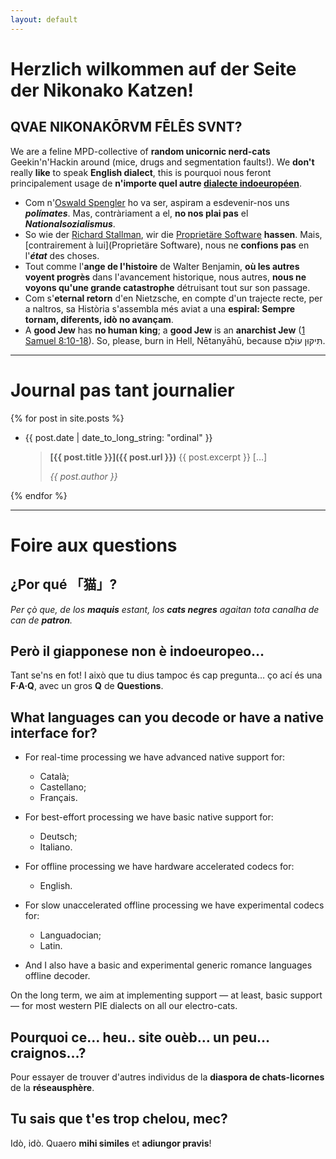 ```yaml
---
layout: default
---
```


# **Herzlich wilkommen auf der Seite der Nikonako Katzen!**

## QVAE NIKONAKŌRVM FĒLĒS SVNT?

We are a feline MPD-collective of **random unicornic nerd-cats** Geekin'n'Hackin
around (mice, drugs and segmentation faults!). We **don't** really **like** to
speak **English dialect**, this is pourquoi nous feront principalement usage de
**n'importe quel autre [dialecte
indoeuropéen](https://upload.wikimedia.org/wikipedia/commons/4/4f/IndoEuropeanTree.svg)**.

- Com n'[Oswald
  Spengler](https://en.wikipedia.org/w/index.php?title=Oswald_Spengler&oldid=1213605401)
  ho va ser, aspiram a esdevenir-nos uns ***polímates***. Mas, contràriament a
  el, **no nos plai pas** el ***Nationalsozialismus***.
- So wie der [Richard Stallman](https://de.wikipedia.org/wiki/Richard_Stallman),
  wir die [Proprietäre
  Software](https://de.wikipedia.org/wiki/Propriet%C3%A4re_Software) **hassen**.
  Mais, [contrairement à lui](Proprietäre Software), nous ne **confions pas** en
  l'***état*** des choses.
- Tout comme l'**ange de l'histoire** de Walter Benjamin, **où les autres voyent
  progrès** dans l'avancement historique, nous autres, **nous ne voyons qu'une
  grande catastrophe** détruisant tout sur son passage.
- Com s'**eternal retorn** d'en Nietzsche, en compte d'un trajecte recte, per a
  naltros, sa Història s'assembla més aviat a una **espiral: Sempre tornam,
  diferents, idò no avançam**.
- A **good Jew** has **no human king**; a **good Jew** is an **anarchist Jew**
([1 Samuel 8:10-18](https://www.sefaria.org/I_Samuel.8.10-18)). So, please, burn
in Hell, Nētanyāhū, because תִּיקּוּן עוֹלָם.

---

# **Journal pas tant journalier**

{% for post in site.posts %}
- {{ post.date | date_to_long_string: "ordinal" }}

  > **[{{ post.title }}]({{ post.url }})**
  > {{ post.excerpt }}
  > […]
  > 
  > _{{ post.author }}_

{% endfor %}

---

# **Foire aux questions**

## ¿Por qué 「猫」?

*Per çò que, de los **maquis** estant, los **cats negres** agaitan tota canalha
de can de **patron**.*

## Però il giapponese non è indoeuropeo…

Tant se'ns en fot! I això que tu dius tampoc és cap pregunta… ço ací és una
**F·A·Q**, avec un gros **Q** de **Questions**.

## What languages can you decode or have a native interface for?

- For real-time processing we have advanced native support for:
    - Català;
    - Castellano;
    - Français.

- For best-effort processing we have basic native support for:
    - Deutsch;
    - Italiano.

- For offline processing we have hardware accelerated codecs for:
    - English.

- For slow unaccelerated offline processing we have experimental codecs for:
    - Languadocian;
    - Latin.

- And I also have a basic and experimental generic romance languages offline
  decoder.

On the long term, we aim at implementing support — at least, basic support — for
most western PIE dialects on all our electro-cats.

## Pourquoi ce… heu.. site ouèb… un peu… craignos…?

Pour essayer de trouver d'autres individus de la **diaspora de chats-licornes**
de la **réseausphère**.

## Tu sais que t'es trop chelou, mec?

Idò, idò. Quaero **mihi similes** et **adiungor pravis**!

